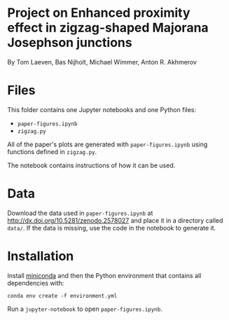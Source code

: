 # Project on Enhanced proximity effect in zigzag-shaped Majorana Josephson junctions
By Tom Laeven, Bas Nijholt, Michael Wimmer, Anton R. Akhmerov

# Files
This folder contains one Jupyter notebooks and one Python files:
* `paper-figures.ipynb`
* `zigzag.py`

All of the paper's plots are generated with `paper-figures.ipynb` using functions defined in `zigzag.py`.

The notebook contains instructions of how it can be used.

# Data
Download the data used in `paper-figures.ipynb` at http://dx.doi.org/10.5281/zenodo.2578027 and place it in a directory called `data/`. If the data is missing, use the code in the notebook to generate it.

# Installation
Install [miniconda](http://conda.pydata.org/miniconda.html) and then the Python 
environment that contains all dependencies with:

```
conda env create -f environment.yml
```

Run a `jupyter-notebook` to open `paper-figures.ipynb`.
